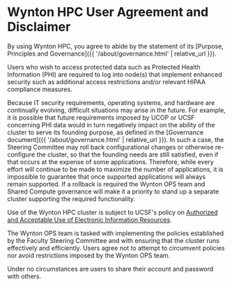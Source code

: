 # Wynton HPC User Agreement and Disclaimer

By using Wynton HPC, you agree to abide by the statement of its [Purpose, Principles and Governance]({{ '/about/governance.html' | relative_url }}).

Users who wish to access protected data such as Protected Health Information (PHI) are required to log into node(s) that implement enhanced security such as additional access restrictions and/or relevant HIPAA compliance measures.

Because IT security requirements, operating systems, and hardware are continually evolving, difficult situations may arise in the future. For example, it is possible that future requirements imposed by UCOP or UCSF concerning PHI data would in turn negatively impact on the ability of the cluster to serve its founding purpose, as defined in the [Governance document]({{ '/about/governance.html' | relative_url }}). In such a case, the Steering Committee may roll back configurational changes or otherwise re-configure the cluster, so that the founding needs are still satisfied, even if that occurs at the expense of some applications. Therefore, while every effort will continue to be made to maximize the number of applications, it is impossible to guarantee that once supported applications will always remain supported. If a rollback is required the Wynton OPS team and Shared Compute governance will make it a priority to stand up a separate cluster supporting the required functionality.

Use of the Wynton HPC cluster is subject to UCSF's policy on [Authorized and Acceptable Use of Electronic Information Resources](https://policies.ucsf.edu/policy/650-18).


The Wynton OPS team is tasked with implementing the policies established by the Faculty Steering Committee and with ensuring that the cluster runs effectively and efficiently. Users agree not to attempt to circumvent policies nor avoid restrictions imposed by the Wynton OPS team.  

Under no circumstances are users to share their account and password with others.


